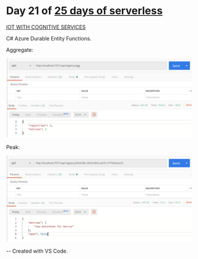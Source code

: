 # Day 21 of [25 days of serverless](https://25daysofserverless.com)

[IOT WITH COGNITIVE SERVICES](https://25daysofserverless.com/calendar/21)

C# Azure Durable Entity Functions.

Aggregate:

![](img/agg.png)

Peak:

![](img/peak.png)

-- Created with VS Code.
